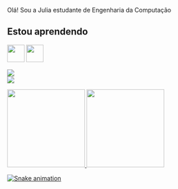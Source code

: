 Olá! Sou a Julia estudante de Engenharia da Computação
## Estou aprendendo
<img src="https://cdn.jsdelivr.net/gh/devicons/devicon/icons/java/java-original.svg" width="40" height="40"/> 
<img src="https://cdn.jsdelivr.net/gh/devicons/devicon/icons/python/python-original-wordmark.svg" width="40" height="40"/>

<a href = "mailto:contato@juliavecchione18@gmail.com"><img src="https://img.shields.io/badge/Gmail-D14836?style=for-the-badge&logo=gmail&logoColor=white" target="_blank"></a>          
<a href="https://www.linkedin.com/in/https://www.linkedin.com/in/julia-vecchione-0aa753225/" target="_blank"><img src="https://img.shields.io/badge/-LinkedIn-%230077B5?style=for-the-badge&logo=linkedin&logoColor=white" target="_blank"></a>   
</div>         
<div>
<a href="https://github.com/JuliaVecchione">
<img height="180em" src="https://github-readme-stats.vercel.app/api/top-langs/?username=JuliaVecchione&layout=compact&langs_count=7&theme=dracula"/>
<img height="180em" src="https://github-readme-stats.vercel.app/api?username=JuliaVecchione&show_icons=true&theme=dracula&include_all_commits=true&count_private=true"/>

![Snake animation](https://github.com/JuliaVecchione/JuliaVecchione/blob/output/github-contribution-grid-snake.svg)

</div>



